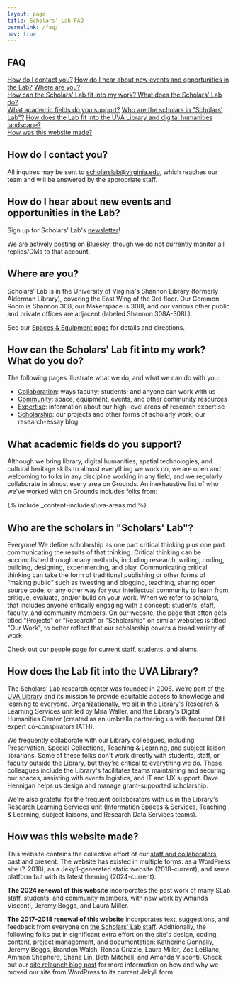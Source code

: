 ```yaml
---
layout: page
title: Scholars' Lab FAQ
permalink: /faq/
nav: true
---
```


## FAQ
<a href="#how-do-i-contact-you">How do I contact you?</a> 
<a href="#how-do-i-hear-about-events-and-opportunities-in-the-lab">How do I hear about new events and opportunities in the Lab?</a> 
<a href="#where-are-you">Where are you?</a>  
<a href="#how-can-the-scholars-lab-fit-into-my-work-what-do-you-do">How can the Scholars' Lab fit into my work? What does the Scholars' Lab do?</a>  
<a href="#what-academic-fields-do-you-support">What academic fields do you support?</a> 
<a href="#who-are-the-scholars-in-scholars-lab">Who are the scholars in "Scholars' Lab"?</a> 
<a href="#how-does-the-lab-fit-into-the-uva-library">How does the Lab fit into the UVA Library and digital humanities landscape?</a>  
<a href="#how-was-this-website-made">How was this website made?</a> 

## How do I contact you?
All inquires may be sent to [scholarslab@virginia.edu](mailto:scholarslab@virginia.edu), which reaches our team and will be answered by the appropriate staff.

## How do I hear about new events and opportunities in the Lab?
Sign up for Scholars' Lab's [newsletter](/newsletters)!

We are actively posting on [Bluesky](https://bsky.app/profile/scholarslab.bsky.social), though we do not currently monitor all replies/DMs to that account.

## Where are you?
Scholars' Lab is in the University of Virginia's Shannon Library (formerly Alderman Library), covering the East Wing of the 3rd floor. Our Common Room is Shannon 308, our Makerspace is 308I, and our various other public and private offices are adjacent (labeled Shannon 308A-308L). 

See our [Spaces & Equipment page](spaces-and-equipment) for details and directions.

## How can the Scholars' Lab fit into my work? What do you do?
The following pages illustrate what we do, and what we can do with you:
* [Collaboration](collaboration): ways faculty; students; and anyone can work with us
* [Community](community): space, equipment, events, and other community resources
* [Expertise](expertise): information about our high-level areas of research expertise
* [Scholarship](scholarship): our projects and other forms of scholarly work; our research-essay blog

## What academic fields do you support?
Although we bring library, digital humanities, spatial technologies, and cultural heritage skills to almost everything we work on, we are open and welcoming to folks in any discipline working in any field, and we regularly collaborate in almost every area on Grounds. An inexhaustive list of who we've worked with on Grounds includes folks from:

<!-- See /_includes/_content-includes for the editable file containing the list of places we've worked on campus-->
{% include _content-includes/uva-areas.md %}

## Who are the scholars in "Scholars' Lab"?
Everyone! We define scholarship as one part critical thinking plus one part communicating the results of that thinking. Critical thinking can be accomplished through many methods, including research, writing, coding, building, designing, experimenting, and play. Communicating critical thinking can take the form of traditional publishing or other forms of “making public” such as tweeting and blogging, teaching, sharing open source code, or any other way for your intellectual community to learn from, critique, evaluate, and/or build on your work. When we refer to scholars, that includes anyone critically engaging with a concept: students, staff, faculty, and community members. On our website, the page that often gets titled "Projects" or "Research" or "Scholarship" on similar websites is titled "Our Work", to better reflect that our scholarship covers a broad variety of work.

Check out our [people](/people/) page for current staff, students, and alums.

## How does the Lab fit into the UVA Library?
The Scholars' Lab research center was founded in 2006. We’re part of <a href="http://library.virginia.edu">the UVA Library</a> and its mission to provide equitable access to knowledge and learning to everyone. Organizationally, we sit in the Library's Research & Learning Services unit led by Mira Waller, and the Library's Digital Humanities Center (created as an umbrella partnering us with frequent DH expert co-conspirators IATH). 

We frequently collaborate with our Library colleagues, including Preservation, Special Collections, Teaching & Learning, and subject liaison librarians. Some of these folks don't work directly with students, staff, or faculty outside the Library, but they're critical to everything we do. These colleagues include the Library's facilitates teams maintaining and securing our spaces, assisting with events logistics, and IT and UX support. Dave Hennigan helps us design and manage grant-supported scholarship.

We're also grateful for the frequent collaborators with us in the Library's Research Learning Services unit (Information Spaces & Services, Teaching & Learning, subject liaisons, and Research Data Services teams).

## How was this website made?
This website contains the collective effort of our [staff and collaborators](/people), past and present. The website has existed in multiple forms: as a WordPress site (?-2018); as a Jekyll-generated static website (2018-current), and same platform but with its latest theming (2024-current).

**The 2024 renewal of this website** incorporates the past work of many SLab staff, students, and community members, with new work by Amanda Visconti, Jeremy Boggs, and Laura Miller.

**The 2017-2018 renewal of this website** incorporates text, suggestions, and feedback from everyone on [the Scholars' Lab staff](/people). Additionally, the following folks put in significant extra effort on the site's design, coding, content, project management, and documentation: Katherine Donnally, Jeremy Boggs, Brandon Walsh, Ronda Grizzle, Laura Miller, Zoe LeBlanc, Ammon Shepherd, Shane Lin, Beth Mitchell, and Amanda Visconti. Check out our [site relaunch blog post](/blog/site-relaunch) for more information on how and why we moved our site from WordPress to its current Jekyll form.
